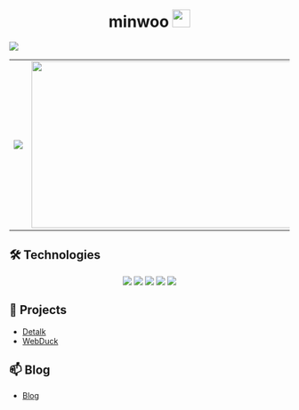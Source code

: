 <h1 align="center">
  minwoo <img src="https://github.com/blackcater/blackcater/raw/main/images/Hi.gif" height="32" /> 
</h1>
<a href="https://hits.seeyoufarm.com"><img src="https://hits.seeyoufarm.com/api/count/incr/badge.svg?url=https%3A%2F%2Fgithub.com%2Fals904204%2Fhit-counter&count_bg=%230086FF&title_bg=%23A4A4A4&icon=datadog.svg&icon_color=%23FFFFFF&title=hits&edge_flat=false"/></a>


<table>
  <tr>
    <td width="50%">
      <img src="https://github-readme-stats.vercel.app/api?username=als904204&show_icons=true&theme=radical" />
    </td>
    <td width="50%">
      <a href="https://github.com/devxb/gitanimals">
      <img
        src="https://render.gitanimals.org/farms/als904204"
        width="600" 
        height="300"
      />
      </a>
    </td>
  </tr>
</table>




## 🛠️ Technologies

<div align="center">
  <img src="https://img.shields.io/badge/Java-ED8B00?style=for-the-badge&logo=openjdk&logoColor=white" />
  <img src="https://img.shields.io/badge/Spring-6DB33F?style=for-the-badge&logo=spring&logoColor=white" />
  <img src="https://img.shields.io/badge/SpringBoot-6DB33F?style=for-the-badge&logo=Spring&logoColor=white" />
  <img src="https://img.shields.io/badge/MySQL-005C84?style=for-the-badge&logo=mysql&logoColor=white" />
  <img src="https://img.shields.io/badge/Docker-2496ED?style=for-the-badge&logo=docker&logoColor=white" />
</div>

## 🚀 Projects
- [Detalk](https://github.com/als904204/detalk-api)
- [WebDuck](https://github.com/als904204/WebDuck)


## 📫 Blog

- [Blog](https://velog.io/@minu1117/posts)
